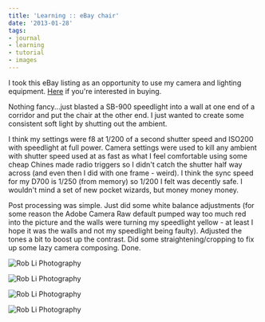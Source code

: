 ```yaml
---
title: 'Learning :: eBay chair'
date: '2013-01-28'
tags:
- journal
- learning
- tutorial
- images
---
```


I took this eBay listing as an opportunity to use my camera and lighting equipment. [Here][1] if you're interested in buying.

Nothing fancy...just blasted a SB-900 speedlight into a wall at one end of a corridor and put the chair at the other end.  I just wanted to create some consistent soft light by shutting out the ambient.

I think my settings were f8 at 1/200 of a second shutter speed and ISO200 with speedlight at full power.  Camera settings were used to kill any ambient with shutter speed used at as fast as what I feel comfortable using some cheap Chines made radio triggers so I didn't catch the shutter half way across (and even then I did with one frame - weird).  I think the sync speed for my D700 is 1/250 (from memory) so 1/200 I felt was decently safe.  I wouldn't mind a set of new pocket wizards, but money money money.

Post processing was simple. Just did some white balance adjustments (for some reason the Adobe Camera Raw default pumped way too much red into the picture and the walls were turning my speedlight yellow - at least I hope it was the walls and not my speedlight being faulty).  Adjusted the tones a bit to boost up the contrast. Did some straightening/cropping to fix up some lazy camera composing. Done.

![Rob Li Photography][image-1]

![Rob Li Photography][image-2] 

![Rob Li Photography][image-3] 

![Rob Li Photography][image-4]

[1]:	http://www.ebay.com.au/itm/Chair-Black-Office-Desk-Task-/150987246861?pt=AU_Chairs&hash=item23278a8d0d&_uhb=1#ht_500wt_1378

[image-1]:	/images/2013/01/untitled_01_of_04.jpg
[image-2]:	/images/2013/01/untitled_02_of_04.jpg
[image-3]:	/images/2013/01/untitled_03_of_04.jpg
[image-4]:	/images/2013/01/untitled_04_of_04.jpg